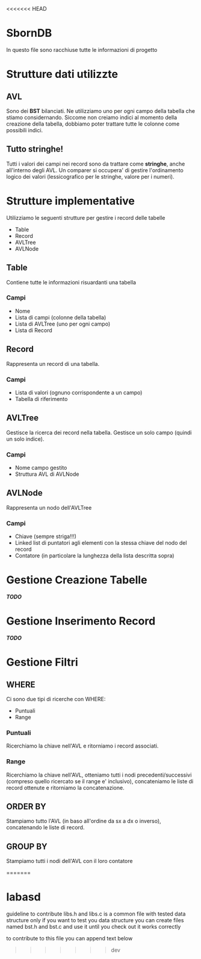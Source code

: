 <<<<<<< HEAD
# SbornDB
In questo file sono racchiuse tutte le informazioni di progetto
# Strutture dati utilizzte
## AVL
Sono dei **BST** bilanciati. Ne utilizziamo uno per ogni campo della tabella che stiamo considernando. Siccome non creiamo indici al momento della creazione della tabella, dobbiamo poter trattare tutte le colonne come possibili indici.
## Tutto stringhe!
Tutti i valori dei campi nei record sono da trattare come **stringhe**, anche all'interno degli AVL. Un comparer si occupera' di gestire l'ordinamento logico dei valori (lessicografico per le stringhe, valore per i numeri).

# Strutture implementative
Utilizziamo le seguenti strutture per gestire i record delle tabelle

* Table
* Record
* AVLTree
* AVLNode

## Table
Contiene tutte le informazioni risuardanti una tabella
### Campi

* Nome
* Lista di campi (colonne della tabella)
* Lista di AVLTree (uno per ogni campo)
* Lista di Record

## Record
Rappresenta un record di una tabella.
### Campi

* Lista di valori (ognuno corrispondente a un campo)
* Tabella di riferimento

## AVLTree
Gestisce la ricerca dei record nella tabella.
Gestisce un solo campo (quindi un solo indice).
### Campi
* Nome campo gestito
* Struttura AVL di AVLNode

## AVLNode
Rappresenta un nodo dell'AVLTree
### Campi

* Chiave (sempre striga!!!)
* Linked list di puntatori agli elementi con la stessa chiave del nodo del record
* Contatore (in particolare la lunghezza della lista descritta sopra)

# Gestione Creazione Tabelle
***TODO***

# Gestione Inserimento Record
***TODO***

# Gestione Filtri
## WHERE
Ci sono due tipi di ricerche con WHERE:

* Puntuali
* Range

### Puntuali
Ricerchiamo la chiave nell'AVL e ritorniamo i record associati.
### Range
Ricerchiamo la chiave nell'AVL, otteniamo tutti i nodi precedenti/successivi (compreso quello ricercato se il range e' inclusivo), concateniamo le liste di record ottenute e ritorniamo la concatenazione.

## ORDER BY
Stampiamo tutto l'AVL (in baso all'ordine da sx a dx o inverso), concatenando le liste di record.
## GROUP BY
Stampiamo tutti i nodi dell'AVL con il loro contatore

=======
# labasd
guideline to contribute
libs.h and libs.c is a common file with tested data structure only
if you want to test you data structure you can create files named bst.h and bst.c and use it until you check out it works correctly

to contribute to this file you can append text below
>>>>>>> dev
